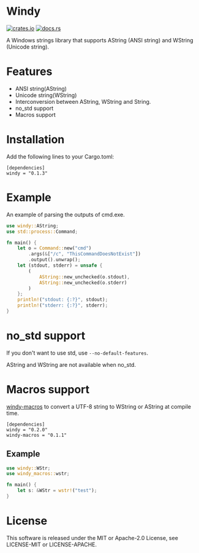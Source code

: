 # Windy

[![crates.io](https://img.shields.io/crates/v/windy.svg)](https://crates.io/crates/windy)
[![docs.rs](https://docs.rs/windy/badge.svg)](https://docs.rs/windy)

A Windows strings library that supports AString (ANSI string) and WString (Unicode string).

# Features

- ANSI string(AString)
- Unicode string(WString)
- Interconversion between AString, WString and String.
- no_std support
- Macros support

# Installation

Add the following lines to your Cargo.toml:

```
[dependencies]
windy = "0.1.3"
```

# Example

An example of parsing the outputs of cmd.exe.

```rust
use windy::AString;
use std::process::Command;

fn main() {
    let o = Command::new("cmd")
        .args(&["/c", "ThisCommandDoesNotExist"])
        .output().unwrap();
    let (stdout, stderr) = unsafe {
        (
            AString::new_unchecked(o.stdout),
            AString::new_unchecked(o.stderr)
        )
    };
    println!("stdout: {:?}", stdout);
    println!("stderr: {:?}", stderr);
}
```

# no_std support

If you don't want to use std, use `--no-default-features`.

AString and WString are not available when no_std.

# Macros support

[windy-macros](https://github.com/takubokudori/windy-macros) to convert a UTF-8 string to WString or AString at compile
time.

```
[dependencies]
windy = "0.2.0"
windy-macros = "0.1.1"
```

## Example

```rust
use windy::WStr;
use windy_macros::wstr;

fn main() {
    let s: &WStr = wstr!("test");
}
```

# License

This software is released under the MIT or Apache-2.0 License, see LICENSE-MIT or LICENSE-APACHE.
